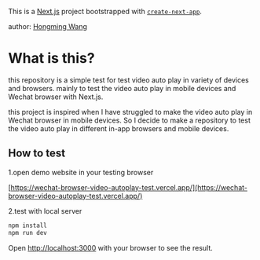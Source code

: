 This is a [Next.js](https://nextjs.org/) project bootstrapped with [`create-next-app`](https://github.com/vercel/next.js/tree/canary/packages/create-next-app).

author: [Hongming Wang](https://hongming-wang.com)

# What is this?

this repository is a simple test for test video auto play in
variety of devices and browsers.
mainly to test the video auto play in mobile devices and Wechat browser with Next.js.

this project is inspired when I have struggled to make the video auto play in Wechat browser in mobile devices. So I decide to make a repository to test the video auto play in different in-app browsers and mobile devices.

## How to test

1.open demo website in your testing browser

[https://wechat-browser-video-autoplay-test.vercel.app/](https://wechat-browser-video-autoplay-test.vercel.app/)

2.test with local server

```bash
npm install
npm run dev
```

Open [http://localhost:3000](http://localhost:3000) with your browser to see the result.

